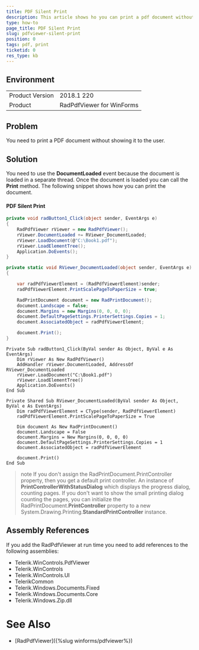 ```yaml
---
title: PDF Silent Print
description: This article shows ho you can print a pdf document without showing it to the user.
type: how-to
page_title: PDF Silent Print
slug: pdfviewer-silent-print
position: 0
tags: pdf, print
ticketid: 0
res_type: kb
---
```



## Environment
<table>
    <tr>
        <td>Product Version</td>
        <td>2018.1 220</td>
    </tr>
    <tr>
        <td>Product</td>
        <td>RadPdfViewer for WinForms</td>
    </tr>
</table>

## Problem

You need to print a PDF document without showing it to the user.

## Solution

You need to use the __DocumentLoaded__ event because the document is loaded in a separate thread. Once the document is loaded you can call the __Print__ method. The following snippet shows how you can print the document.

#### PDF Silent Print

````C#
private void radButton1_Click(object sender, EventArgs e)
{
    RadPdfViewer rViewer = new RadPdfViewer();
    rViewer.DocumentLoaded += RViewer_DocumentLoaded;
    rViewer.LoadDocument(@"C:\Book1.pdf");
    rViewer.LoadElementTree();
    Application.DoEvents();
}

private static void RViewer_DocumentLoaded(object sender, EventArgs e)
{

    var radPdfViewerElement = (RadPdfViewerElement)sender;
    radPdfViewerElement.PrintScalePageToPaperSize = true;

    RadPrintDocument document = new RadPrintDocument();
    document.Landscape = false;
    document.Margins = new Margins(0, 0, 0, 0);
    document.DefaultPageSettings.PrinterSettings.Copies = 1;
    document.AssociatedObject = radPdfViewerElement;

    document.Print();
}

````
````VB.NET
Private Sub radButton1_Click(ByVal sender As Object, ByVal e As EventArgs)
    Dim rViewer As New RadPdfViewer()
    AddHandler rViewer.DocumentLoaded, AddressOf RViewer_DocumentLoaded
    rViewer.LoadDocument("C:\Book1.pdf")
    rViewer.LoadElementTree()
    Application.DoEvents()
End Sub

Private Shared Sub RViewer_DocumentLoaded(ByVal sender As Object, ByVal e As EventArgs)
    Dim radPdfViewerElement = CType(sender, RadPdfViewerElement)
    radPdfViewerElement.PrintScalePageToPaperSize = True

    Dim document As New RadPrintDocument()
    document.Landscape = False
    document.Margins = New Margins(0, 0, 0, 0)
    document.DefaultPageSettings.PrinterSettings.Copies = 1
    document.AssociatedObject = radPdfViewerElement

    document.Print()
End Sub

````

>note If you don't assign the RadPrintDocument.PrintController property, then you get a default print controller. An instance of **PrintControllerWithStatusDialog** which displays the progress dialog, counting pages. If you don't want to show the small printing dialog counting the pages, you can initialize the RadPrintDocument.**PrintController** property to a new System.Drawing.Printing.**StandardPrintController** instance.

## Assembly References

If you add the RadPdfViewer at run time you need to add references to the following assemblies:

* Telerik.WinControls.PdfViewer
* Telerik.WinControls
* Telerik.WinControls.UI
* TelerikCommon
* Telerik.Windows.Documents.Fixed
* Telerik.Windows.Documents.Core
* Telerik.Windows.Zip.dll

# See Also

* [RadPdfViewer]({%slug winforms/pdfviewer%})





